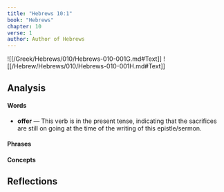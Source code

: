 ```yaml
---
title: "Hebrews 10:1"
book: "Hebrews"
chapter: 10
verse: 1
author: Author of Hebrews
---
```

![[/Greek/Hebrews/010/Hebrews-010-001G.md#Text]]
![[/Hebrew/Hebrews/010/Hebrews-010-001H.md#Text]]

## Analysis

#### Words
- **offer** — This verb is in the present tense, indicating that the sacrifices are still on going at the time of the writing of this epistle/sermon.

#### Phrases

#### Concepts

## Reflections
